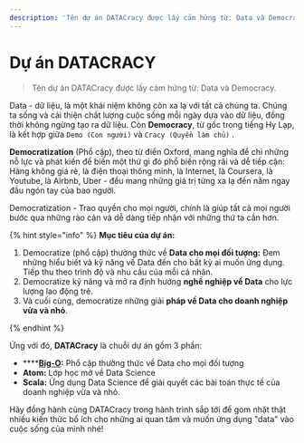 ```yaml
---
description: 'Tên dự án DATACracy được lấy cảm hứng từ: Data và Democracy.'
---
```


# Dự án DATACRACY

> Tên dự án DATACracy được lấy cảm hứng từ: Data và Democracy.

Data - dữ liệu, là một khái niệm không còn xa lạ với tất cả chúng ta. Chúng ta sống và cải thiện chất lượng cuộc sống mỗi ngày dựa vào dữ liệu, đồng thời không ngừng tạo ra dữ liệu. Còn **Democracy**, từ gốc trong tiếng Hy Lạp, là kết hợp giữa `Demo (Con người)` và `Cracy (Quyền làm chủ)` .

**Democratization** \(Phổ cập\), theo từ điển Oxford, mang nghĩa để chỉ những nỗ lực và phát kiến để biến một thứ gì đó phổ biến rộng rãi và dễ tiếp cận: Hàng không giá rẻ, là điện thoại thông minh, là Internet, là Coursera, là Youtube, là Airbnb, Uber - đều mang những giá trị từng xa lạ đến nằm ngay đầu ngón tay của bao người. 

Democratization - Trao quyền cho mọi người, chính là giúp tất cả mọi người bước qua những rào cản và dễ dàng tiếp nhận với những thứ ta cần hơn.

{% hint style="info" %}
**Mục tiêu của dự án:** 

1. Democratize \(phổ cập\) thường thức về **Data cho mọi đối tượng:** Đem những hiểu biết và kỹ năng về Data đến cho bất kỳ ai muốn ứng dụng. Tiếp thu theo trình độ và nhu cầu của mỗi cá nhân.
2. Democratize kỹ năng và mở ra định hướng **nghề nghiệp về Data** cho lực lượng lao động trẻ.
3. Và cuối cùng, democratize những giải **pháp về Data cho doanh nghiệp vừa và nhỏ**.

 
{% endhint %}

Ứng với đó, **DATACracy** là chuỗi dự án gồm 3 phần:

* \*\*\*\*[**Big-O**](big-o/gioi-thieu-big-o.md)**:** Phổ cập thường thức về Data cho mọi đối tượng
* **Atom:** Lớp học mở về Data Science
* **Scala:** Ứng dụng Data Science để giải quyết các bài toán thực tế của doanh nghiệp vừa và nhỏ.

Hãy đồng hành cùng DATACracy trong hành trình sắp tới để gom nhặt thật nhiều kiến thức bổ ích cho những ai quan tâm và muốn ứng dụng "data" vào cuộc sống của mình nhé! 


